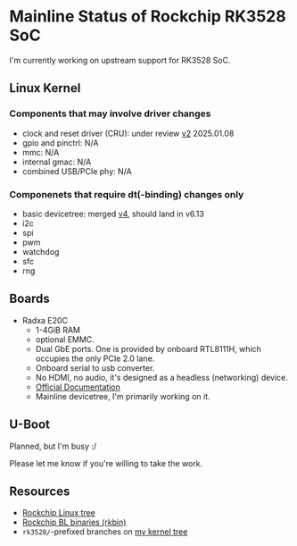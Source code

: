 # Mainline Status of Rockchip RK3528 SoC

I'm currently working on upstream support for RK3528 SoC.

## Linux Kernel

### Components that may involve driver changes

- clock and reset driver (CRU): under review [v2](https://lore.kernel.org/all/20250108114605.1960-2-ziyao@disroot.org/) 2025.01.08
- gpio and pinctrl: N/A
- mmc: N/A
- internal gmac: N/A
- combined USB/PCIe phy: N/A

### Componenets that require dt(-binding) changes only

- basic devicetree: merged [v4](https://lore.kernel.org/all/20240829092705.6241-2-ziyao@disroot.org/), should land in v6.13
- i2c
- spi
- pwm
- watchdog
- sfc
- rng

## Boards

- Radxa E20C
  - 1-4GiB RAM
  - optional EMMC.
  - Dual GbE ports. One is provided by onboard RTL8111H, which occupies the
    only PCIe 2.0 lane.
  - Onboard serial to usb converter.
  - No HDMI, no audio, it's designed as a headless (networking) device.
  - [Official Documentation](https://docs.radxa.com/en/e/e20c)
  - Mainline devicetree, I'm primarily working on it.

## U-Boot

Planned, but I'm busy :/

Please let me know if you're willing to take the work.

## Resources

- [Rockchip Linux tree](https://github.com/rockchip-linux/kernel)
- [Rockchip BL binaries (rkbin)](https://github.com/rockchip-linux/rkbin/)
- `rk3528/`-prefixed branches on
  [my kernel tree](https://github.com/ziyao233/linux)
